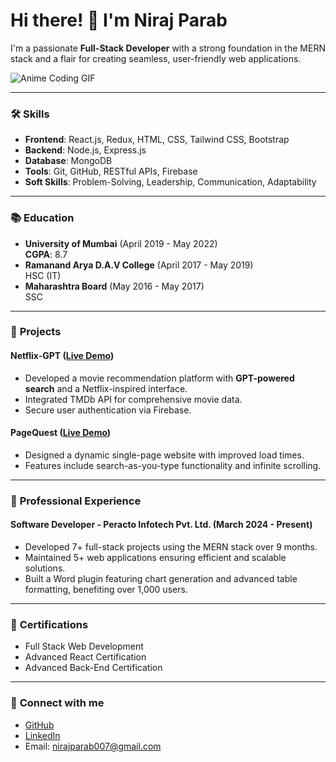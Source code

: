 # Hi there! 👋 I'm Niraj Parab

I'm a passionate **Full-Stack Developer** with a strong foundation in the MERN stack and a flair for creating seamless, user-friendly web applications. 

![Anime Coding GIF](https://media.giphy.com/media/v1.Y2lkPTc5MGI3NjExZmE2ODBhNDNhZDI0ZWE1OGZlYTQwNGZjYjA2ZmRhOTAzZTlmZTJiMSZlcD12MV9jaGFubmVsX2xuPWFuaW1l-coding/hu2dBz1FesF7a53Acj/giphy.gif)

---

### 🛠 **Skills**
- **Frontend**: React.js, Redux, HTML, CSS, Tailwind CSS, Bootstrap
- **Backend**: Node.js, Express.js
- **Database**: MongoDB
- **Tools**: Git, GitHub, RESTful APIs, Firebase
- **Soft Skills**: Problem-Solving, Leadership, Communication, Adaptability

---

### 📚 **Education**
- **University of Mumbai** (April 2019 - May 2022)  
  **CGPA**: 8.7  
- **Ramanand Arya D.A.V College** (April 2017 - May 2019)  
  HSC (IT)  
- **Maharashtra Board** (May 2016 - May 2017)  
  SSC  

---

### 🚀 **Projects**
#### Netflix-GPT ([Live Demo](https://netflix-gpt-by-niraj.vercel.app))
- Developed a movie recommendation platform with **GPT-powered search** and a Netflix-inspired interface.
- Integrated TMDb API for comprehensive movie data.
- Secure user authentication via Firebase.

#### PageQuest ([Live Demo](https://main--pagesage.netlify.app))
- Designed a dynamic single-page website with improved load times.
- Features include search-as-you-type functionality and infinite scrolling.

---

### 💼 **Professional Experience**
#### **Software Developer** - Peracto Infotech Pvt. Ltd. (March 2024 - Present)
- Developed 7+ full-stack projects using the MERN stack over 9 months.
- Maintained 5+ web applications ensuring efficient and scalable solutions.
- Built a Word plugin featuring chart generation and advanced table formatting, benefiting over 1,000 users.

---

### 🌟 **Certifications**
- Full Stack Web Development
- Advanced React Certification
- Advanced Back-End Certification

---

### 🔗 **Connect with me**
- [GitHub](https://github.com/Nirajjj)
- [LinkedIn](https://www.linkedin.com/in/niraj-parab)
- Email: nirajparab007@gmail.com

